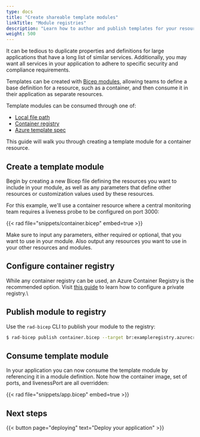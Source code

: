 ```yaml
---
type: docs
title: "Create shareable template modules"
linkTitle: "Module registries"
description: "Learn how to author and publish templates for your resources and application."
weight: 500
---
```


It can be tedious to duplicate properties and definitions for large applications that have a long list of similar services. Additionally, you may want all services in your application to adhere to specific security and compliance requirements.

Templates can be created with [Bicep modules](https://docs.microsoft.com/azure/azure-resource-manager/bicep/modules), allowing teams to define a base definition for a resource, such as a container, and then consume it in their application as separate resources.

Template modules can be consumed through one of:

- [Local file path](https://docs.microsoft.com/azure/azure-resource-manager/bicep/modules#local-file)
- [Container registry](https://docs.microsoft.com/azure/azure-resource-manager/bicep/modules#file-in-registry)
- [Azure template spec](https://docs.microsoft.com/azure/azure-resource-manager/bicep/modules#file-in-template-spec)

This guide will walk you through creating a template module for a container resource.

## Create a template module

Begin by creating a new Bicep file defining the resources you want to include in your module, as well as any parameters that define other resources or customization values used by these resources.

For this example, we'll use a container resource where a central monitoring team requires a liveness probe to be configured on port 3000:

{{< rad file="snippets/container.bicep" embed=true >}}

Make sure to input any parameters, either required or optional, that you want to use in your module. Also output any resources you want to use in your other resources and modules.

## Configure container registry

While any container registry can be used, an Azure Container Registry is the recommended option. Visit [this guide](https://docs.microsoft.com/azure/azure-resource-manager/bicep/private-module-registry) to learn how to configure a private registry.\

## Publish module to registry

Use the `rad-bicep` CLI to publish your module to the registry:

```bash
$ rad-bicep publish container.bicep --target br:exampleregistry.azurecr.io/templates/container:latest
```

## Consume template module

In your application you can now consume the template module by referencing it in a module definition. Note how the container image, set of ports, and livenessPort are all overridden:

{{< rad file="snippets/app.bicep" embed=true >}}

## Next steps

{{< button page="deploying" text="Deploy your application" >}}
